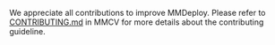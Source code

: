 We appreciate all contributions to improve MMDeploy. Please refer to [CONTRIBUTING.md](https://github.com/open-mmlab/mmcv/blob/master/CONTRIBUTING.md) in MMCV for more details about the contributing guideline.
